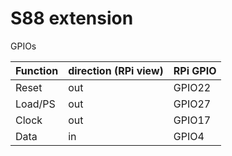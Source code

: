 S88 extension
=============

GPIOs  

| Function | direction (RPi view) | RPi GPIO |
| -------- | -------------------- |--------- |
| Reset    | out                  | GPIO22   |
| Load/PS  | out                  | GPIO27   |
| Clock    | out                  | GPIO17   |
| Data     | in                   | GPIO4    |

